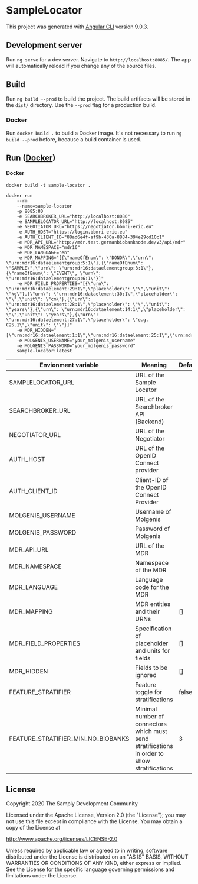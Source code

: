 # SampleLocator

This project was generated with [Angular CLI](https://github.com/angular/angular-cli) version 9.0.3.

## Development server

Run `ng serve` for a dev server. Navigate to `http://localhost:8085/`. The app will automatically reload if you change any of the source files.

## Build

Run `ng build --prod` to build the project. The build artifacts will be stored in the `dist/` directory. Use the `--prod` flag for a production build.

### Docker

Run `docker build .` to build a Docker image. It's not necessary to run `ng build --prod` before, because a build container is used.

## Run ([Docker](#docker))
#### Docker

    docker build -t sample-locator .

    docker run 
        --rm 
        --name=sample-locator
        -p 8085:80 
        -e SEARCHBROKER_URL="http://localhost:8080" 
        -e SAMPLELOCATOR_URL="http://localhost:8085" 
        -e NEGOTIATOR_URL="https://negotiator.bbmri-eric.eu" 
        -e AUTH_HOST="https://login.bbmri-eric.eu" 
        -e AUTH_CLIENT_ID="88ad6e4f-af9b-430a-8884-394e29cd10c1" 
        -e MDR_API_URL="http://mdr.test.germanbiobanknode.de/v3/api/mdr" 
        -e MDR_NAMESPACE="mdr16" 
        -e MDR_LANGUAGE="en" 
        -e MDR_MAPPING="[{\"nameOfEnum\": \"DONOR\",\"urn\": \"urn:mdr16:dataelementgroup:5:1\"},{\"nameOfEnum\": \"SAMPLE\",\"urn\": \"urn:mdr16:dataelementgroup:3:1\"},{\"nameOfEnum\": \"EVENT\", \"urn\": \"urn:mdr16:dataelementgroup:6:1\"}]" 
        -e MDR_FIELD_PROPERTIES="[{\"urn\": \"urn:mdr16:dataelement:29:1\",\"placeholder\": \"\",\"unit\": \"kg\"},{\"urn\": \"urn:mdr16:dataelement:30:1\",\"placeholder\": \"\",\"unit\": \"cm\"},{\"urn\": \"urn:mdr16:dataelement:28:1\",\"placeholder\": \"\",\"unit\": \"years\"},{\"urn\": \"urn:mdr16:dataelement:14:1\",\"placeholder\": \"\",\"unit\": \"years\"},{\"urn\": \"urn:mdr16:dataelement:27:1\",\"placeholder\": \"e.g. C25.1\",\"unit\": \"\"}]" 
        -e MDR_HIDDEN="[\"urn:mdr16:dataelement:1:1\",\"urn:mdr16:dataelement:25:1\",\"urn:mdr16:dataelement:34:1\",\"urn:mdr16:dataelement:18:1\",\"urn:mdr16:dataelement:11:1\",\"urn:mdr16:dataelement:19:1\",\"urn:mdr16:dataelement:30:1\",\"urn:mdr16:dataelement:4:1\",\"urn:mdr16:dataelement:21:1\",\"urn:mdr16:dataelement:22:1\",\"urn:mdr16:dataelement:24:1\",\"urn:mdr16:dataelement:13:1\"]" 
        -e MOLGENIS_USERNAME="your_molgenis_username" 
        -e MOLGENIS_PASSWORD="your_molgenis_password" 
        sample-locator:latest

| Envionment variable | Meaning | Default |
|---|---|---|
|SAMPLELOCATOR_URL|URL of the Sample Locator|
|SEARCHBROKER_URL|URL of the Searchbroker API (Backend)|
|NEGOTIATOR_URL|URL of the Negotiator|
|AUTH_HOST|URL of the OpenID Connect provider|
|AUTH_CLIENT_ID|Client-ID of the OpenID Connect Provider|
|MOLGENIS_USERNAME|Username of Molgenis|
|MOLGENIS_PASSWORD|Password of Molgenis|
|MDR_API_URL|URL of the MDR|
|MDR_NAMESPACE|Namespace of the MDR|
|MDR_LANGUAGE|Language code for the MDR|
|MDR_MAPPING|MDR entities and their URNs|[]|
|MDR_FIELD_PROPERTIES|Specification of placeholder and units for fields|[]|
|MDR_HIDDEN|Fields to be ignored|[]|
|FEATURE_STRATIFIER|Feature toggle for stratifications|false|
|FEATURE_STRATIFIER_MIN_NO_BIOBANKS|Minimal number of connectors which must send stratifications in order to show stratifications |3|
        
 ## License
        
 Copyright 2020 The Samply Development Community
        
 Licensed under the Apache License, Version 2.0 (the "License"); you may not use this file except in compliance with the License. You may obtain a copy of the License at
        
 http://www.apache.org/licenses/LICENSE-2.0
        
 Unless required by applicable law or agreed to in writing, software distributed under the License is distributed on an "AS IS" BASIS, WITHOUT WARRANTIES OR CONDITIONS OF ANY KIND, either express or implied. See the License for the specific language governing permissions and limitations under the License.


